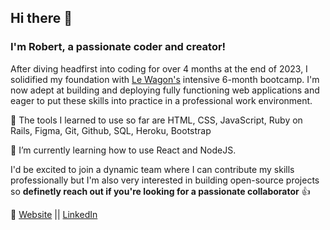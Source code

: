<!--
**RobertLikesCoding/RobertLikesCoding** is a ✨ _special_ ✨ repository because its `README.md` (this file) appears on your GitHub profile.

Here are some ideas to get you started:

- 🔭 I’m currently working on ...
- 🌱 I’m currently learning ...
- 👯 I’m looking to collaborate on ...
- 🤔 I’m looking for help with ...
- 💬 Ask me about ...
- 📫 How to reach me: ...
- 😄 Pronouns: ...
- ⚡ Fun fact: ...
-->

## Hi there 👋

### I'm Robert, a passionate coder and creator!

After diving headfirst into coding for over 4 months at the end of 2023, I solidified my foundation with [Le Wagon's](https://www.lewagon.com/de) intensive 6-month bootcamp. I'm now adept at building and deploying fully functioning web applications and eager to put these skills into practice in a professional work environment.

🔭 The tools I learned to use so far are HTML, CSS, JavaScript, Ruby on Rails, Figma, Git, Github, SQL, Heroku, Bootstrap

🌱 I’m currently learning how to use React and NodeJS.

I'd be excited to join a dynamic team where I can contribute my skills professionally but I'm also very interested in building open-source projects so **definetly reach out if you're looking for a passionate collaborator** 👍

🔗 [Website](https://robertlikescoding.github.io/my_website/) || [LinkedIn](https://www.linkedin.com/in/robertbaufeld/) 


